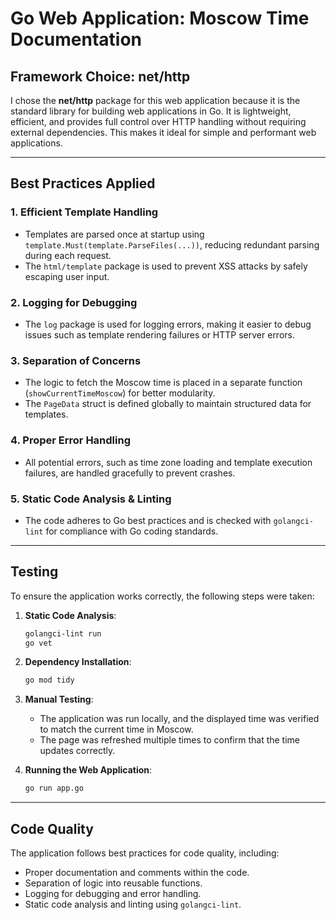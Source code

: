 # Go Web Application: Moscow Time Documentation

## Framework Choice: net/http

I chose the **net/http** package for this web application because it is the standard library for building web applications in Go. It is lightweight, efficient, and provides full control over HTTP handling without requiring external dependencies. This makes it ideal for simple and performant web applications.

---

## Best Practices Applied

### 1. **Efficient Template Handling**

- Templates are parsed once at startup using `template.Must(template.ParseFiles(...))`, reducing redundant parsing during each request.
- The `html/template` package is used to prevent XSS attacks by safely escaping user input.

### 2. **Logging for Debugging**

- The `log` package is used for logging errors, making it easier to debug issues such as template rendering failures or HTTP server errors.

### 3. **Separation of Concerns**

- The logic to fetch the Moscow time is placed in a separate function (`showCurrentTimeMoscow`) for better modularity.
- The `PageData` struct is defined globally to maintain structured data for templates.

### 4. **Proper Error Handling**

- All potential errors, such as time zone loading and template execution failures, are handled gracefully to prevent crashes.

### 5. **Static Code Analysis & Linting**

- The code adheres to Go best practices and is checked with `golangci-lint` for compliance with Go coding standards.

---

## Testing

To ensure the application works correctly, the following steps were taken:

1. **Static Code Analysis**:

   ```bash
   golangci-lint run
   go vet
   ```

2. **Dependency Installation**:

   ```bash
   go mod tidy
   ```

3. **Manual Testing**:
   - The application was run locally, and the displayed time was verified to match the current time in Moscow.
   - The page was refreshed multiple times to confirm that the time updates correctly.

4. **Running the Web Application**:

   ```bash
   go run app.go
   ```

---

## Code Quality

The application follows best practices for code quality, including:

- Proper documentation and comments within the code.
- Separation of logic into reusable functions.
- Logging for debugging and error handling.
- Static code analysis and linting using `golangci-lint`.
